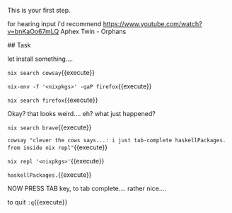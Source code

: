 This is your first step.

for hearing input i'd recommend  https://www.youtube.com/watch?v=bnKaOo67mLQ
Aphex Twin - Orphans


## Task

let install something....

`nix search cowsay`{{execute}}

`nix-env -f '<nixpkgs>' -qaP firefox`{{execute}}

`nix search firefox`{{execute}}

Okay? that looks weird.... eh? what just happened?

`nix search brave`{{execute}}

`cowsay "clever the cows says...: i just tab-complete haskellPackages. from inside nix repl"`{{execute}}

`nix repl '<nixpkgs>'`{{execute}}


`haskellPackages.`{{execute}}

NOW PRESS TAB key, to tab complete.... rather nice....

to quit
`:q`{{execute}}
